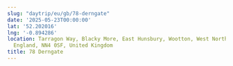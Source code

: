 ```yaml
---
slug: "daytrip/eu/gb/78-derngate"
date: '2025-05-23T00:00:00'
lat: '52.202016'
lng: '-0.894286'
location: Tarragon Way, Blacky More, East Hunsbury, Wootton, West Northamptonshire,
  England, NN4 0SF, United Kingdom
title: 78 Derngate
---
```



